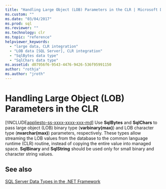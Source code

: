 ```yaml
---
title: "Handling Large Object (LOB) Parameters in the CLR | Microsoft Docs"
ms.custom: ""
ms.date: "03/04/2017"
ms.prod: sql
ms.reviewer: ""
ms.technology: clr
ms.topic: "reference"
helpviewer_keywords: 
  - "large data, CLR integration"
  - "LOB data [SQL Server], CLR integration"
  - "SqlBytes data type"
  - "SqlChars data type"
ms.assetid: d07956f6-9543-4476-9426-536f95991150
author: "rothja"
ms.author: "jroth"
---
```

# Handling Large Object (LOB) Parameters in the CLR
[!INCLUDE[appliesto-ss-xxxx-xxxx-xxx-md](../../includes/appliesto-ss-xxxx-xxxx-xxx-md.md)]
  Use **SqlBytes** and **SqlChars** to pass large object (LOB) binary type (**varbinary(max)**) and LOB character type (**nvarchar(max)**) parameters, respectively. These types allow streaming the LOB values from the database to the common language runtime (CLR) routine, instead of copying the entire value into managed space. **SqlBinary** and **SqlString** should be used only for small binary and character string values.  
  
## See also  
 [SQL Server Data Types in the .NET Framework](../../relational-databases/clr-integration-database-objects-types-net-framework/sql-server-data-types-in-the-net-framework.md)  
  
  
